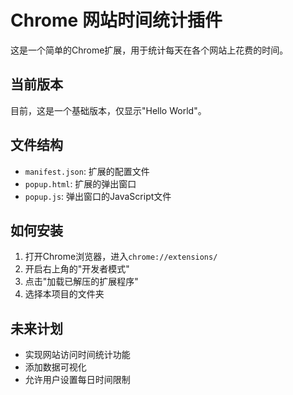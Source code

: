 # Chrome 网站时间统计插件

这是一个简单的Chrome扩展，用于统计每天在各个网站上花费的时间。

## 当前版本

目前，这是一个基础版本，仅显示"Hello World"。

## 文件结构

- `manifest.json`: 扩展的配置文件
- `popup.html`: 扩展的弹出窗口
- `popup.js`: 弹出窗口的JavaScript文件

## 如何安装

1. 打开Chrome浏览器，进入`chrome://extensions/`
2. 开启右上角的"开发者模式"
3. 点击"加载已解压的扩展程序"
4. 选择本项目的文件夹

## 未来计划

- 实现网站访问时间统计功能
- 添加数据可视化
- 允许用户设置每日时间限制
